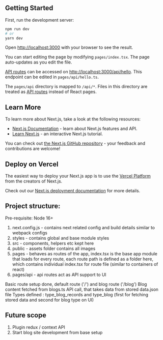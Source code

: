 ## Getting Started

First, run the development server:

```bash
npm run dev
# or
yarn dev
```

Open [http://localhost:3000](http://localhost:3000) with your browser to see the result.

You can start editing the page by modifying `pages/index.tsx`. The page auto-updates as you edit the file.

[API routes](https://nextjs.org/docs/api-routes/introduction) can be accessed on [http://localhost:3000/api/hello](http://localhost:3000/api/hello). This endpoint can be edited in `pages/api/hello.ts`.

The `pages/api` directory is mapped to `/api/*`. Files in this directory are treated as [API routes](https://nextjs.org/docs/api-routes/introduction) instead of React pages.

## Learn More

To learn more about Next.js, take a look at the following resources:

- [Next.js Documentation](https://nextjs.org/docs) - learn about Next.js features and API.
- [Learn Next.js](https://nextjs.org/learn) - an interactive Next.js tutorial.

You can check out [the Next.js GitHub repository](https://github.com/vercel/next.js/) - your feedback and contributions are welcome!

## Deploy on Vercel

The easiest way to deploy your Next.js app is to use the [Vercel Platform](https://vercel.com/new?utm_medium=default-template&filter=next.js&utm_source=create-next-app&utm_campaign=create-next-app-readme) from the creators of Next.js.

Check out our [Next.js deployment documentation](https://nextjs.org/docs/deployment) for more details.

## Project structure:

Pre-requisite: Node 16+

1. next.config.js - contains next related config and build details similar to webpack configs
2. styles - contains global and base module styles
3. src - components, helpers etc kept here
4. public - assets folder contains all images
5. pages - behaves as routes of the app, index.tsx is the base app module that loads for every route, each route path is defined as a folder here, which contains individual index.tsx for route file (similar to containers of react)
6. pages/api - api routes act as API support to UI

Basic route setup done, default route ('/') and blog route ('/blog')
Blog content fetched from blogs.ts API call, that takes data from stored data.json file
Types defined : type_blog_records and type_blog (first for fetching stored data and second for blog type on UI)

## Future scope

1. Plugin redux / context API
2. Start blog site development from base setup